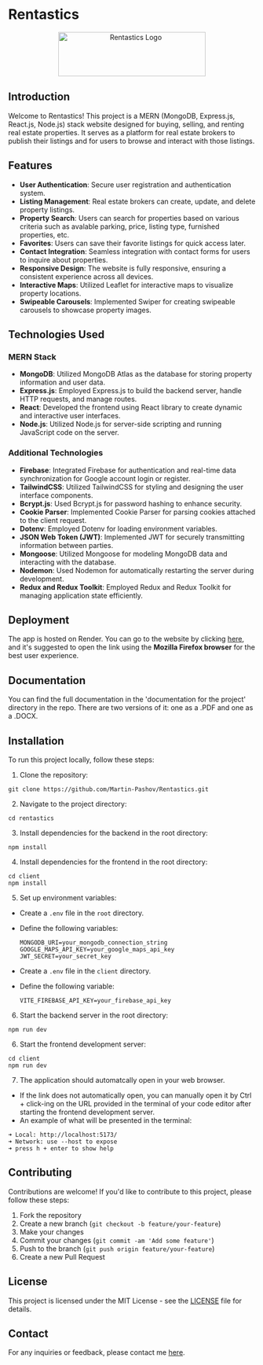 # Rentastics

<p align="center">
  <img src="https://github.com/Martin-Pashov/Rentastics/assets/80414148/c1ea58ba-3072-4d84-b965-bc9938b6661e" alt="Rentastics Logo" width="300" height="90">
</p>

## Introduction

Welcome to Rentastics! This project is a MERN (MongoDB, Express.js, React.js, Node.js) stack website designed for buying, selling, and renting real estate properties. It serves as a platform for real estate brokers to publish their listings and for users to browse and interact with those listings.

## Features

- **User Authentication**: Secure user registration and authentication system.
- **Listing Management**: Real estate brokers can create, update, and delete property listings.
- **Property Search**: Users can search for properties based on various criteria such as avalable parking, price, listing type, furnished properties, etc.
- **Favorites**: Users can save their favorite listings for quick access later.
- **Contact Integration**: Seamless integration with contact forms for users to inquire about properties.
- **Responsive Design**: The website is fully responsive, ensuring a consistent experience across all devices.
- **Interactive Maps**: Utilized Leaflet for interactive maps to visualize property locations.
- **Swipeable Carousels**: Implemented Swiper for creating swipeable carousels to showcase property images.

## Technologies Used

### MERN Stack

- **MongoDB**: Utilized MongoDB Atlas as the database for storing property information and user data.
- **Express.js**: Employed Express.js to build the backend server, handle HTTP requests, and manage routes.
- **React**: Developed the frontend using React library to create dynamic and interactive user interfaces.
- **Node.js**: Utilized Node.js for server-side scripting and running JavaScript code on the server.

### Additional Technologies

- **Firebase**: Integrated Firebase for authentication and real-time data synchronization for Google account login or register.
- **TailwindCSS**: Utilized TailwindCSS for styling and designing the user interface components.
- **Bcrypt.js**: Used Bcrypt.js for password hashing to enhance security.
- **Cookie Parser**: Implemented Cookie Parser for parsing cookies attached to the client request.
- **Dotenv**: Employed Dotenv for loading environment variables.
- **JSON Web Token (JWT)**: Implemented JWT for securely transmitting information between parties.
- **Mongoose**: Utilized Mongoose for modeling MongoDB data and interacting with the database.
- **Nodemon**: Used Nodemon for automatically restarting the server during development.
- **Redux and Redux Toolkit**: Employed Redux and Redux Toolkit for managing application state efficiently.

## Deployment

The app is hosted on Render. You can go to the website by clicking [here](https://rentastics.onrender.com/), and it's suggested to open the link using the **Mozilla Firefox browser** for the best user experience.

## Documentation

You can find the full documentation in the 'documentation for the project' directory in the repo. There are two versions of it: one as a .PDF and one as a .DOCX.

## Installation

To run this project locally, follow these steps:

1. Clone the repository:
```
git clone https://github.com/Martin-Pashov/Rentastics.git
```

2. Navigate to the project directory:
```
cd rentastics
```

3. Install dependencies for the backend in the root directory:
```
npm install
```

4. Install dependencies for the frontend in the root directory:
```
cd client
npm install
```

5. Set up environment variables:
- Create a `.env` file in the `root` directory.
- Define the following variables:
  ```
  MONGODB_URI=your_mongodb_connection_string
  GOOGLE_MAPS_API_KEY=your_google_maps_api_key
  JWT_SECRET=your_secret_key
  ```

- Create a `.env` file in the `client` directory.
- Define the following variable:
  ```
  VITE_FIREBASE_API_KEY=your_firebase_api_key
  ```

6. Start the backend server in the root directory:
```
npm run dev
```

6. Start the frontend development server:
```
cd client
npm run dev
```

7. The application should automatcally open in your web browser. 
- If the link does not automatically open, you can manually open it by Ctrl + click-ing on the URL provided in the terminal of your code editor after starting the frontend development server. 
- An example of what will be presented in the terminal:
```
➜ Local: http://localhost:5173/
➜ Network: use --host to expose
➜ press h + enter to show help
```

## Contributing

Contributions are welcome! If you'd like to contribute to this project, please follow these steps:

1. Fork the repository
2. Create a new branch (`git checkout -b feature/your-feature`)
3. Make your changes
4. Commit your changes (`git commit -am 'Add some feature'`)
5. Push to the branch (`git push origin feature/your-feature`)
6. Create a new Pull Request

## License

This project is licensed under the MIT License - see the [LICENSE](LICENSE) file for details.

## Contact

For any inquiries or feedback, please contact me [here](mailto:martinpashov7777@gmail.com).
